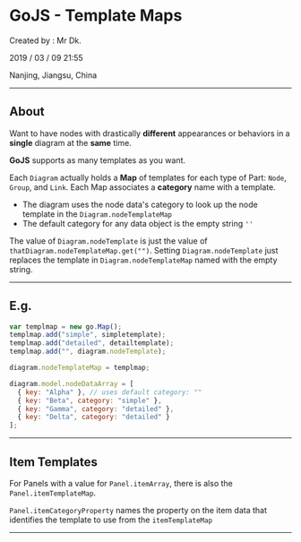 # GoJS - Template Maps

Created by : Mr Dk.

2019 / 03 / 09 21:55

Nanjing, Jiangsu, China

---

## About

Want to have nodes with drastically __different__ appearances or behaviors in a
__single__ diagram at the __same__ time.

__GoJS__ supports as many templates as you want.

Each `Diagram` actually holds a __Map__ of templates for each type of Part: `Node`, `Group`, and `Link`. Each Map associates a __category__ name with a template.

* The diagram uses the node data's category to look up the node template in the `Diagram.nodeTemplateMap`
* The default category for any data object is the empty string `''`

The value of `Diagram.nodeTemplate` is just the value of `thatDiagram.nodeTemplateMap.get("")`. Setting `Diagram.nodeTemplate` just replaces the template in `Diagram.nodeTemplateMap` named with the empty string.

---

## E.g.

```javascript
var templmap = new go.Map();
templmap.add("simple", simpletemplate);
templmap.add("detailed", detailtemplate);
templmap.add("", diagram.nodeTemplate);

diagram.nodeTemplateMap = templmap;

diagram.model.nodeDataArray = [
  { key: "Alpha" }, // uses default category: ""
  { key: "Beta", category: "simple" },
  { key: "Gamma", category: "detailed" },
  { key: "Delta", category: "detailed" }
];
```

---

## Item Templates

For Panels with a value for `Panel.itemArray`, there is also the `Panel.itemTemplateMap`.

`Panel.itemCategoryProperty` names the property on the item data that identifies the
template to use from the `itemTemplateMap`

---


